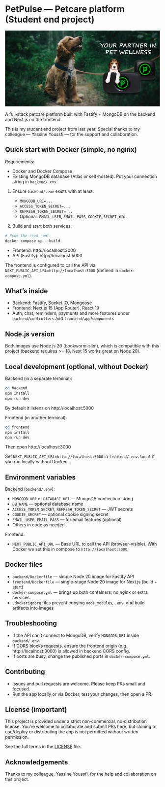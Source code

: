 # PetPulse — Petcare platform (Student end project)

![PetPulse](frontend/public/image/ps1.png)

A full‑stack petcare platform built with Fastify + MongoDB on the backend and Next.js on the frontend.

This is my student end project from last year. Special thanks to my colleague — Yassine Youssfi — for the support and collaboration.

## Quick start with Docker (simple, no nginx)

Requirements:

- Docker and Docker Compose
- Existing MongoDB database (Atlas or self-hosted). Put your connection string in `backend/.env`.

1. Ensure `backend/.env` exists with at least:

   - `MONGODB_URI=...`
   - `ACCESS_TOKEN_SECRET=...`
   - `REFRESH_TOKEN_SECRET=...`
   - Optional: `EMAIL_USER`, `EMAIL_PASS`, `COOKIE_SECRET`, etc.

2. Build and start both services:

```powershell
# From the repo root
docker compose up --build
```

- Frontend: http://localhost:3000
- API (Fastify): http://localhost:5000

The frontend is configured to call the API via `NEXT_PUBLIC_API_URL=http://localhost:5000` (defined in `docker-compose.yml`).

## What’s inside

- Backend: Fastify, Socket.IO, Mongoose
- Frontend: Next.js 15 (App Router), React 19
- Auth, chat, reminders, payments and more features under `backend/controllers` and `frontend/app`/`components`

## Node.js version

Both images use Node.js 20 (bookworm-slim), which is compatible with this project (backend requires >= 18, Next 15 works great on Node 20).

## Local development (optional, without Docker)

Backend (in a separate terminal):

```powershell
cd backend
npm install
npm run dev
```

By default it listens on http://localhost:5000

Frontend (in another terminal):

```powershell
cd frontend
npm install
npm run dev
```

Then open http://localhost:3000

Set `NEXT_PUBLIC_API_URL=http://localhost:5000` in `frontend/.env.local` if you run locally without Docker.

## Environment variables

Backend (`backend/.env`):

- `MONGODB_URI` or `DATABASE_URI` — MongoDB connection string
- `DB_NAME` — optional database name
- `ACCESS_TOKEN_SECRET`, `REFRESH_TOKEN_SECRET` — JWT secrets
- `COOKIE_SECRET` — optional cookie signing secret
- `EMAIL_USER`, `EMAIL_PASS` — for email features (optional)
- Others in code as needed

Frontend:

- `NEXT_PUBLIC_API_URL` — Base URL to call the API (browser-visible). With Docker we set this in compose to `http://localhost:5000`.

## Docker files

- `backend/Dockerfile` — simple Node 20 image for Fastify API
- `frontend/Dockerfile` — single-stage Node 20 image for Next.js (build + start)
- `docker-compose.yml` — brings up both containers; no nginx or extra services
- `.dockerignore` files prevent copying `node_modules`, `.env`, and build artifacts into images

## Troubleshooting

- If the API can’t connect to MongoDB, verify `MONGODB_URI` inside `backend/.env`.
- If CORS blocks requests, ensure the frontend origin (e.g., http://localhost:3000) is allowed in backend CORS config.
- If ports are busy, change the published ports in `docker-compose.yml`.

## Contributing

- Issues and pull requests are welcome. Please keep PRs small and focused.
- Run the app locally or via Docker, test your changes, then open a PR.

## License (important)

This project is provided under a strict non‑commercial, no‑distribution license. You’re welcome to collaborate and submit PRs here, but cloning to use/deploy or distributing the app is not permitted without written permission.

See the full terms in the [LICENSE](./LICENSE) file.

## Acknowledgements

Thanks to my colleague, Yassine Youssfi, for the help and collaboration on this project.
